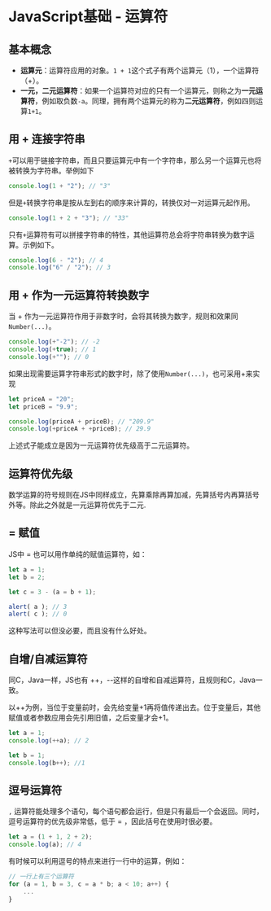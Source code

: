 # JavaScript基础 - 运算符
## 基本概念
- **运算元**：运算符应用的对象。`1 + 1`这个式子有两个运算元（1），一个运算符（+）。
- **一元，二元运算符**：如果一个运算符对应的只有一个运算元，则称之为**一元运算符**，例如取负数`-a`。同理，拥有两个运算元的称为**二元运算符**，例如四则运算`1+1`。

## 用 + 连接字符串
`+`可以用于链接字符串，而且只要运算元中有一个字符串，那么另一个运算元也将被转换为字符串。举例如下
```js
console.log(1 + "2"); // "3"
```
但是`+`转换字符串是按从左到右的顺序来计算的，转换仅对一对运算元起作用。
```js
console.log(1 + 2 + "3"); // "33"
```
只有`+`运算符有可以拼接字符串的特性，其他运算符总会将字符串转换为数字运算。示例如下。
```js
console.log(6 - "2"); // 4
console.log("6" / "2"); // 3
```
## 用 + 作为一元运算符转换数字
当 + 作为一元运算符作用于非数字时，会将其转换为数字，规则和效果同`Number(...)`。
```js
console.log(+"-2"); // -2
console.log(+true); // 1
console.log(+""); // 0
```
如果出现需要运算字符串形式的数字时，除了使用`Number(...)`，也可采用+来实现
```js
let priceA = "20";
let priceB = "9.9";

console.log(priceA + priceB); // "209.9"
console.log(+priceA + +priceB); // 29.9
```
上述式子能成立是因为一元运算符优先级高于二元运算符。

## 运算符优先级
数学运算的符号规则在JS中同样成立，先算乘除再算加减，先算括号内再算括号外等。除此之外就是一元运算符优先于二元.

## = 赋值
JS中 = 也可以用作单纯的赋值运算符，如：
```js
let a = 1;
let b = 2;

let c = 3 - (a = b + 1);

alert( a ); // 3
alert( c ); // 0
```
这种写法可以但没必要，而且没有什么好处。

## 自增/自减运算符
同C，Java一样，JS也有 ++，--这样的自增和自减运算符，且规则和C，Java一致。

以++为例，当位于变量前时，会先给变量+1再将值传递出去。位于变量后，其他赋值或者参数应用会先引用旧值，之后变量才会+1。
```js
let a = 1;
console.log(++a); // 2

let b = 1;
console.log(b++); //1
```

## 逗号运算符
`,` 运算符能处理多个语句，每个语句都会运行，但是只有最后一个会返回。同时，逗号运算符的优先级非常低，低于 = ，因此括号在使用时很必要。
```js
let a = (1 + 1, 2 + 2);
console.log(a); // 4
```
有时候可以利用逗号的特点来进行一行中的运算，例如：
```js
// 一行上有三个运算符
for (a = 1, b = 3, c = a * b; a < 10; a++) {
    ...
}
```
